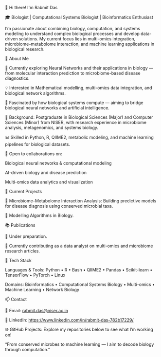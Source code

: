 👋 Hi there! I'm Rabmit Das

🎓 Biologist | Computational Systems Biologist | Bioinformatics Enthusiast

I’m passionate about combining biology, computation, and systems modeling to understand complex biological processes and develop data-driven solutions. My current focus lies in multi-omics integration, microbiome–metabolome interaction, and machine learning applications in biological research.

🧬 About Me

🔭 Currently exploring Neural Networks and their applications in biology — from molecular interaction prediction to microbiome-based disease diagnostics.

💡 Interested in Mathematical modelling, multi-omics data integration, and biological network algorithms.

🧠 Fascinated by how biological systems compute — aiming to bridge biological neural networks and artificial intelligence.

🧪 Background: Postgraduate in Biological Sciences (Major) and Computer Sciences (Minor) from NISER, with research experience in microbiome analysis, metagenomics, and systems biology.

📊 Skilled in Python, R, QIIME2, metabolic modeling, and machine learning pipelines for biological datasets.

💞️ Open to collaborations on:

Biological neural networks & computational modeling

AI-driven biology and disease prediction

Multi-omics data analytics and visualization

🚀 Current Projects

🧫 Microbiome–Metabolome Interaction Analysis: Building predictive models for disease diagnosis using conserved microbial taxa.

🧮 Modelling Algorithms in Biology.

📚 Publications

🧾 Under preparation.

🧩 Currently contributing as a data analyst on multi-omics and microbiome research articles.

🧰 Tech Stack

Languages & Tools:
Python • R • Bash • QIIME2 • Pandas • Scikit-learn • TensorFlow • PyTorch • Linux

Domains:
Bioinformatics • Computational Systems Biology • Multi-omics • Machine Learning • Network Biology

📫 Contact

📧 Email: rabmit.das@niser.ac.in

💼 LinkedIn: https://www.linkedin.com/in/rabmit-das-782b17229/

🌐 GitHub Projects: Explore my repositories below to see what I’m working on!

“From conserved microbes to machine learning — I aim to decode biology through computation.”
